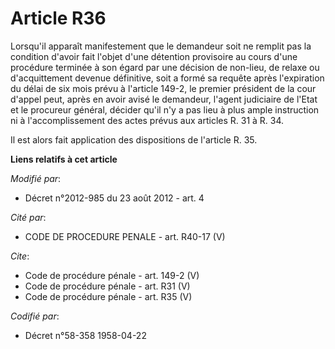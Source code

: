 # Article R36

Lorsqu'il apparaît manifestement que le demandeur soit ne remplit pas la condition d'avoir fait l'objet d'une détention
provisoire au cours d'une procédure terminée à son égard par une décision de non-lieu, de relaxe ou d'acquittement devenue
définitive, soit a formé sa requête après l'expiration du délai de six mois prévu à l'article 149-2, le premier président de
la cour d'appel peut, après en avoir avisé le demandeur, l'agent judiciaire de l'Etat et le procureur général, décider qu'il
n'y a pas lieu à plus ample instruction ni à l'accomplissement des actes prévus aux articles R. 31 à R. 34. 

Il est alors fait application des dispositions de l'article R. 35.

**Liens relatifs à cet article**

_Modifié par_:

  - Décret n°2012-985 du 23 août 2012 - art. 4

_Cité par_:

  - CODE DE PROCEDURE PENALE - art. R40-17 (V)

_Cite_:

  - Code de procédure pénale - art. 149-2 (V)
  - Code de procédure pénale - art. R31 (V)
  - Code de procédure pénale - art. R35 (V)

_Codifié par_:

  - Décret n°58-358 1958-04-22
